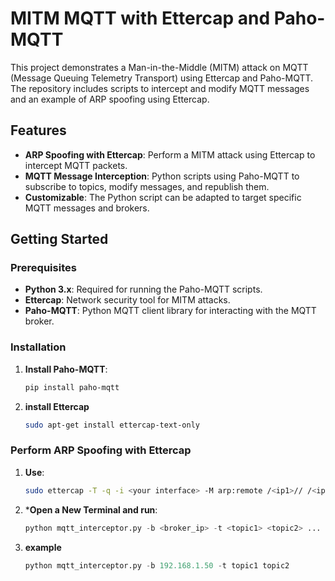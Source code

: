 # MITM MQTT with Ettercap and Paho-MQTT

This project demonstrates a Man-in-the-Middle (MITM) attack on MQTT (Message Queuing Telemetry Transport) using Ettercap and Paho-MQTT. The repository includes scripts to intercept and modify MQTT messages and an example of ARP spoofing using Ettercap.

## Features

- **ARP Spoofing with Ettercap**: Perform a MITM attack using Ettercap to intercept MQTT packets.
- **MQTT Message Interception**: Python scripts using Paho-MQTT to subscribe to topics, modify messages, and republish them.
- **Customizable**: The Python script can be adapted to target specific MQTT messages and brokers.

## Getting Started

### Prerequisites

- **Python 3.x**: Required for running the Paho-MQTT scripts.
- **Ettercap**: Network security tool for MITM attacks.
- **Paho-MQTT**: Python MQTT client library for interacting with the MQTT broker.

### Installation

1. **Install Paho-MQTT**: 
   ```bash
   pip install paho-mqtt
2. **install Ettercap**
   ```bash
   sudo apt-get install ettercap-text-only
### Perform ARP Spoofing with Ettercap
1. **Use**:
   ```bash
   sudo ettercap -T -q -i <your interface> -M arp:remote /<ip1>// /<ip2>//
2. ***Open a New Terminal and run**:
   ```python
   python mqtt_interceptor.py -b <broker_ip> -t <topic1> <topic2> ...
3. **example**
     ```python
     python mqtt_interceptor.py -b 192.168.1.50 -t topic1 topic2


     
